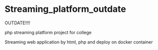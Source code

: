 # Streaming_platform_outdate
OUTDATE!!!! 

php streaming platform project for college

Streaming web application by html, php and deploy on docker container
